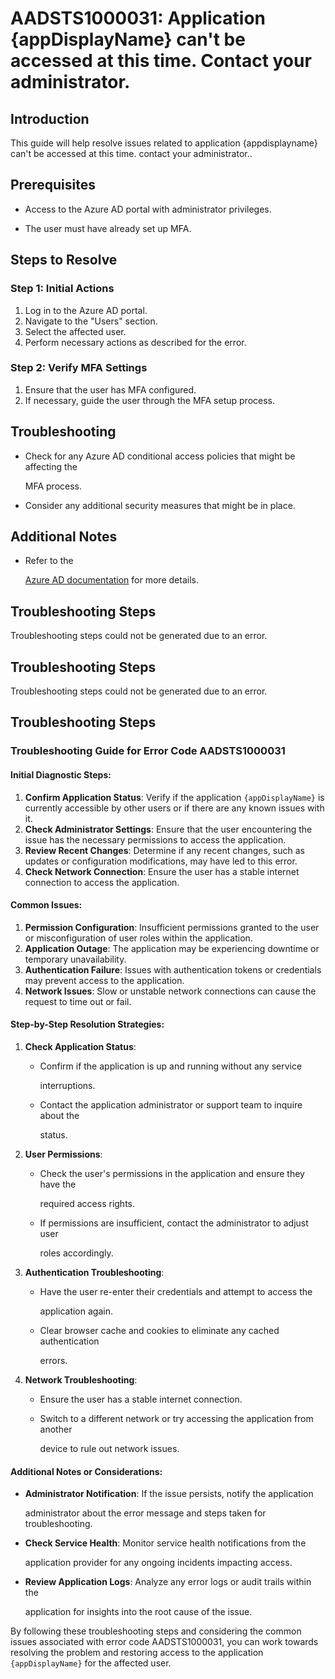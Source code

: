 # AADSTS1000031: Application {appDisplayName} can't be accessed at this time. Contact your administrator.


## Introduction

This guide will help resolve issues related to application {appdisplayname}
can't be accessed at this time. contact your administrator..


## Prerequisites


* Access to the Azure AD portal with administrator privileges.

* The user must have already set up MFA.


## Steps to Resolve


### Step 1: Initial Actions

1. Log in to the Azure AD portal.
2. Navigate to the "Users" section.
3. Select the affected user.
4. Perform necessary actions as described for the error.


### Step 2: Verify MFA Settings

1. Ensure that the user has MFA configured.
2. If necessary, guide the user through the MFA setup process.


## Troubleshooting


* Check for any Azure AD conditional access policies that might be affecting the

  MFA process.

* Consider any additional security measures that might be in place.


## Additional Notes


* Refer to the

  [Azure AD 
documentation](https://learn.microsoft.com/en-us/azure/active-directory/)
  for more details.


## Troubleshooting Steps

Troubleshooting steps could not be generated due to an error.


## Troubleshooting Steps

Troubleshooting steps could not be generated due to an error.


## Troubleshooting Steps


### Troubleshooting Guide for Error Code AADSTS1000031


#### Initial Diagnostic Steps:

1. **Confirm Application Status**: Verify if the application `{appDisplayName}`
   is currently accessible by other users or if there are any known issues with
   it.
2. **Check Administrator Settings**: Ensure that the user encountering the issue
   has the necessary permissions to access the application.
3. **Review Recent Changes**: Determine if any recent changes, such as updates
   or configuration modifications, may have led to this error.
4. **Check Network Connection**: Ensure the user has a stable internet
   connection to access the application.


#### Common Issues:

1. **Permission Configuration**: Insufficient permissions granted to the user or
   misconfiguration of user roles within the application.
2. **Application Outage**: The application may be experiencing downtime or
   temporary unavailability.
3. **Authentication Failure**: Issues with authentication tokens or credentials
   may prevent access to the application.
4. **Network Issues**: Slow or unstable network connections can cause the
   request to time out or fail.


#### Step-by-Step Resolution Strategies:

1. **Check Application Status**:

   * Confirm if the application is up and running without any service

     interruptions.
   * Contact the application administrator or support team to inquire about the

     status.

2. **User Permissions**:

   * Check the user's permissions in the application and ensure they have the

     required access rights.
   * If permissions are insufficient, contact the administrator to adjust user

     roles accordingly.

3. **Authentication Troubleshooting**:

   * Have the user re-enter their credentials and attempt to access the

     application again.
   * Clear browser cache and cookies to eliminate any cached authentication

     errors.

4. **Network Troubleshooting**:
   * Ensure the user has a stable internet connection.

   * Switch to a different network or try accessing the application from another

     device to rule out network issues.


#### Additional Notes or Considerations:


* **Administrator Notification**: If the issue persists, notify the application

  administrator about the error message and steps taken for troubleshooting.

* **Check Service Health**: Monitor service health notifications from the

  application provider for any ongoing incidents impacting access.

* **Review Application Logs**: Analyze any error logs or audit trails within the

  application for insights into the root cause of the issue.

By following these troubleshooting steps and considering the common issues
associated with error code AADSTS1000031, you can work towards resolving the
problem and restoring access to the application `{appDisplayName}` for the
affected user.